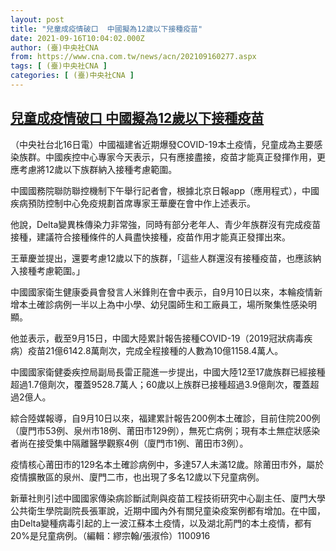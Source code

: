 ```yaml
---
layout: post
title: "兒童成疫情破口  中國擬為12歲以下接種疫苗"
date: 2021-09-16T10:04:02.000Z
author: (臺)中央社CNA
from: https://www.cna.com.tw/news/acn/202109160277.aspx
tags: [ (臺)中央社CNA ]
categories: [ (臺)中央社CNA ]
---
```

<!--1631786642000-->
[兒童成疫情破口  中國擬為12歲以下接種疫苗](https://www.cna.com.tw/news/acn/202109160277.aspx)
------

<div>
<div></div><div class="paragraph"><p>（中央社台北16日電）中國福建省近期爆發COVID-19本土疫情，兒童成為主要感染族群。中國疾控中心專家今天表示，只有應接盡接，疫苗才能真正發揮作用，更應考慮將12歲以下族群納入接種考慮範圍。</p><p>中國國務院聯防聯控機制下午舉行記者會，根據北京日報app（應用程式），中國疾病預防控制中心免疫規劃首席專家王華慶在會中作上述表示。</p><p>他說，Delta變異株傳染力非常強，同時有部分老年人、青少年族群沒有完成疫苗接種，建議符合接種條件的人員盡快接種，疫苗作用才能真正發揮出來。</p><p>王華慶並提出，還要考慮12歲以下的族群，「這些人群還沒有接種疫苗，也應該納入接種考慮範圍。」</p><p>中國國家衛生健康委員會發言人米鋒則在會中表示，自9月10日以來，本輪疫情新增本土確診病例一半以上為中小學、幼兒園師生和工廠員工，場所聚集性感染明顯。</p><p>他並表示，截至9月15日，中國大陸累計報告接種COVID-19（2019冠狀病毒疾病）疫苗21億6142.8萬劑次，完成全程接種的人數為10億1158.4萬人。</p><p>中國國家衛健委疾控局副局長雷正龍進一步提出，中國大陸12至17歲族群已經接種超過1.7億劑次，覆蓋9528.7萬人；60歲以上族群已接種超過3.9億劑次，覆蓋超過2億人。</p><p>綜合陸媒報導，自9月10日以來，福建累計報告200例本土確診，目前住院200例（廈門市53例、泉州市18例、莆田市129例），無死亡病例；現有本土無症狀感染者尚在接受集中隔離醫學觀察4例（廈門市1例、莆田市3例）。</p><p>疫情核心莆田市的129名本土確診病例中，多達57人未滿12歲。除莆田市外，屬於疫情擴散區的泉州、廈門二市，也出現了多名12歲以下兒童病例。</p><p>新華社則引述中國國家傳染病診斷試劑與疫苗工程技術研究中心副主任、廈門大學公共衛生學院副院長張軍說，近期中國內外有關兒童染疫案例都有增加。在中國，由Delta變種病毒引起的上一波江蘇本土疫情，以及湖北荊門的本土疫情，都有20%是兒童病例。（編輯：繆宗翰/張淑伶）1100916</p></div>
</div>

